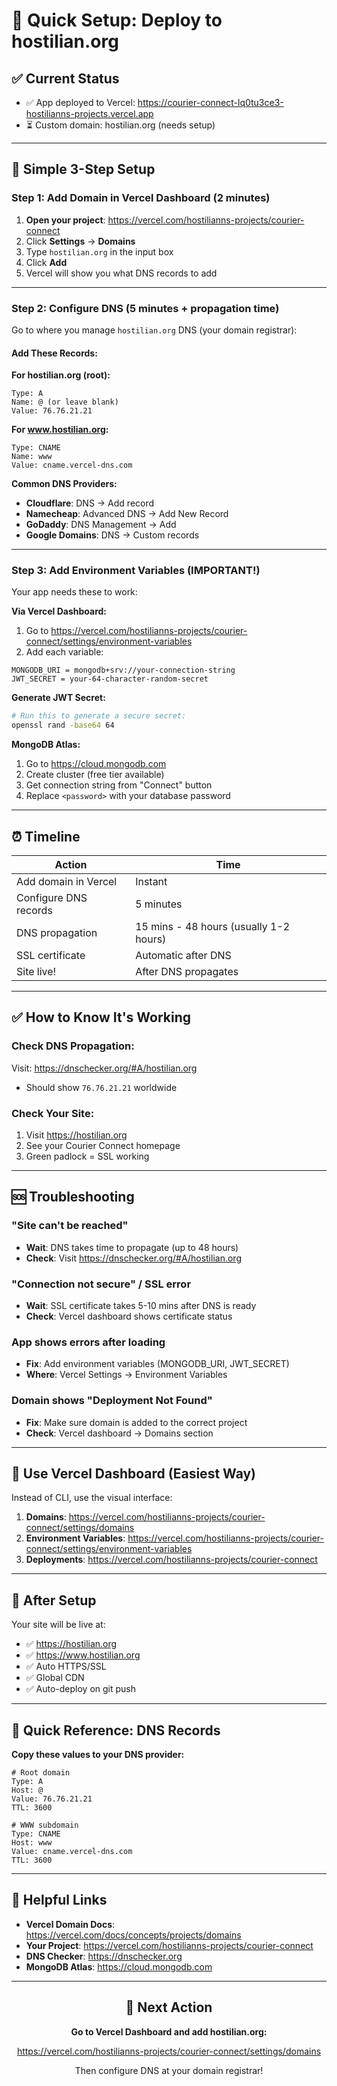 # 🚀 Quick Setup: Deploy to hostilian.org

## ✅ Current Status
- ✅ App deployed to Vercel: https://courier-connect-lq0tu3ce3-hostilianns-projects.vercel.app
- ⏳ Custom domain: hostilian.org (needs setup)

---

## 🎯 Simple 3-Step Setup

### Step 1: Add Domain in Vercel Dashboard (2 minutes)

1. **Open your project**: https://vercel.com/hostilianns-projects/courier-connect
2. Click **Settings** → **Domains**
3. Type `hostilian.org` in the input box
4. Click **Add**
5. Vercel will show you what DNS records to add

---

### Step 2: Configure DNS (5 minutes + propagation time)

Go to where you manage `hostilian.org` DNS (your domain registrar):

#### Add These Records:

**For hostilian.org (root):**
```
Type: A
Name: @ (or leave blank)
Value: 76.76.21.21
```

**For www.hostilian.org:**
```
Type: CNAME
Name: www
Value: cname.vercel-dns.com
```

**Common DNS Providers:**
- **Cloudflare**: DNS → Add record
- **Namecheap**: Advanced DNS → Add New Record
- **GoDaddy**: DNS Management → Add
- **Google Domains**: DNS → Custom records

---

### Step 3: Add Environment Variables (IMPORTANT!)

Your app needs these to work:

**Via Vercel Dashboard:**
1. Go to https://vercel.com/hostilianns-projects/courier-connect/settings/environment-variables
2. Add each variable:

```
MONGODB_URI = mongodb+srv://your-connection-string
JWT_SECRET = your-64-character-random-secret
```

**Generate JWT Secret:**
```bash
# Run this to generate a secure secret:
openssl rand -base64 64
```

**MongoDB Atlas:**
1. Go to https://cloud.mongodb.com
2. Create cluster (free tier available)
3. Get connection string from "Connect" button
4. Replace `<password>` with your database password

---

## ⏰ Timeline

| Action | Time |
|--------|------|
| Add domain in Vercel | Instant |
| Configure DNS records | 5 minutes |
| DNS propagation | 15 mins - 48 hours (usually 1-2 hours) |
| SSL certificate | Automatic after DNS |
| Site live! | After DNS propagates |

---

## ✅ How to Know It's Working

### Check DNS Propagation:
Visit: https://dnschecker.org/#A/hostilian.org
- Should show `76.76.21.21` worldwide

### Check Your Site:
1. Visit https://hostilian.org
2. See your Courier Connect homepage
3. Green padlock = SSL working

---

## 🆘 Troubleshooting

### "Site can't be reached"
- **Wait**: DNS takes time to propagate (up to 48 hours)
- **Check**: Visit https://dnschecker.org/#A/hostilian.org

### "Connection not secure" / SSL error
- **Wait**: SSL certificate takes 5-10 mins after DNS is ready
- **Check**: Vercel dashboard shows certificate status

### App shows errors after loading
- **Fix**: Add environment variables (MONGODB_URI, JWT_SECRET)
- **Where**: Vercel Settings → Environment Variables

### Domain shows "Deployment Not Found"
- **Fix**: Make sure domain is added to the correct project
- **Check**: Vercel dashboard → Domains section

---

## 📱 Use Vercel Dashboard (Easiest Way)

Instead of CLI, use the visual interface:

1. **Domains**: https://vercel.com/hostilianns-projects/courier-connect/settings/domains
2. **Environment Variables**: https://vercel.com/hostilianns-projects/courier-connect/settings/environment-variables
3. **Deployments**: https://vercel.com/hostilianns-projects/courier-connect

---

## 🎉 After Setup

Your site will be live at:
- ✅ https://hostilian.org
- ✅ https://www.hostilian.org
- ✅ Auto HTTPS/SSL
- ✅ Global CDN
- ✅ Auto-deploy on git push

---

## 💾 Quick Reference: DNS Records

**Copy these values to your DNS provider:**

```
# Root domain
Type: A
Host: @
Value: 76.76.21.21
TTL: 3600

# WWW subdomain
Type: CNAME
Host: www
Value: cname.vercel-dns.com
TTL: 3600
```

---

## 🔗 Helpful Links

- **Vercel Domain Docs**: https://vercel.com/docs/concepts/projects/domains
- **Your Project**: https://vercel.com/hostilianns-projects/courier-connect
- **DNS Checker**: https://dnschecker.org
- **MongoDB Atlas**: https://cloud.mongodb.com

---

<div align="center">

## 🎯 Next Action

**Go to Vercel Dashboard and add hostilian.org:**

https://vercel.com/hostilianns-projects/courier-connect/settings/domains

Then configure DNS at your domain registrar!

</div>
